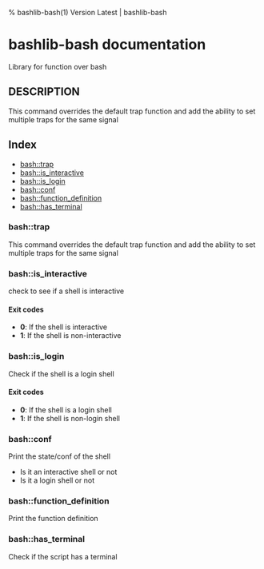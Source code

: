 % bashlib-bash(1) Version Latest | bashlib-bash
# bashlib-bash documentation

Library for function over bash

## DESCRIPTION

This command overrides the default trap function
and add the ability to set multiple traps for the same signal

## Index

* [bash::trap](#bashtrap)
* [bash::is_interactive](#bashis_interactive)
* [bash::is_login](#bashis_login)
* [bash::conf](#bashconf)
* [bash::function_definition](#bashfunction_definition)
* [bash::has_terminal](#bashhas_terminal)

### bash::trap

This command overrides the default trap function
and add the ability to set multiple traps for the same signal

### bash::is_interactive

check to see if a shell is interactive

#### Exit codes

* **0**: If the shell is interactive
* **1**: If the shell is non-interactive

### bash::is_login

Check if the shell is a login shell

#### Exit codes

* **0**: If the shell is a login shell
* **1**: If the shell is non-login shell

### bash::conf

Print the state/conf of the shell
* Is it an interactive shell or not
* Is it a login shell or not

### bash::function_definition

Print the function definition

### bash::has_terminal

Check if the script has a terminal

